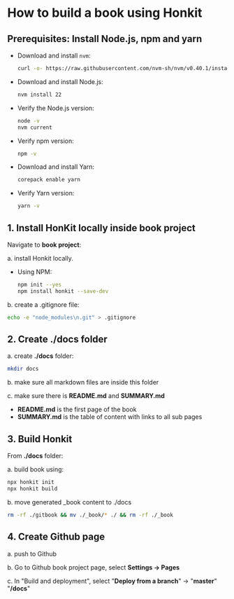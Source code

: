 # How to build a book using Honkit

## Prerequisites: Install Node.js, npm and yarn

- Download and install `nvm`:
  ```bash
  curl -o- https://raw.githubusercontent.com/nvm-sh/nvm/v0.40.1/install.sh | bash
  ```

- Download and install Node.js:
  ```bash
  nvm install 22
  ```

- Verify the Node.js version:
  ```bash
  node -v
  nvm current
  ```

- Verify npm version:
  ```bash
  npm -v
  ```

- Download and install Yarn:
  ```bash
  corepack enable yarn
  ```

- Verify Yarn version:
  ```bash
  yarn -v
  ```



## 1. Install HonKit locally inside book project

Navigate to **book project**:

a. install Honkit locally.

- Using NPM:
  ```bash
  npm init --yes
  npm install honkit --save-dev
  ```

b. create a .gitignore file:

```bash
echo -e "node_modules\n.git" > .gitignore
```



## 2. Create ./docs folder

a. create **./docs** folder:

```bash
mkdir docs
```

b. make sure all markdown files are inside this folder

c. make sure there is **README.md** and **SUMMARY.md**

- **README.md** is the first page of the book
- **SUMMARY.md** is the table of content with links to all sub pages



## 3. Build Honkit

From **./docs** folder:

a. build book using:

```bash
npx honkit init
npx honkit build
```

b. move generated _book content to ./docs

```bash
rm -rf ./gitbook && mv ./_book/* ./ && rm -rf ./_book
```



## 4. Create Github page

a. push to Github

b. Go to Github book project page, select **Settings -> Pages**

c. In "Build and deployment", select "**Deploy from a branch**" -> "**master**" "**/docs**"
